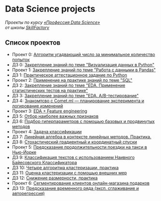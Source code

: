 # Data Science projects

*Проекты по курсу [«Профессия Data Science»](https://lms.skillfactory.ru/courses/course-v1:Skillfactory+DST-PRO+15APR2020/about)\
от школы [SkillFactory](https://skillfactory.ru)*

## Список проектов

- Проект 0: [Алгоритм угадвающий число за минимальное количество попыток](https://github.com/evpozdniakov/ds_projects/tree/master/project0)
- ДЗ 0: [Закрепление знаний по теме "Визуализация данных в Python"](https://github.com/evpozdniakov/ds_projects/tree/master/hw0)
- Проект 1: [Закрепление знаний по теме "Работа с данными в Pandas"](https://github.com/evpozdniakov/ds_projects/tree/master/project1)
- ДЗ 1: [Практическое аттестационное задание по Python](https://github.com/evpozdniakov/ds_projects/blob/master/hw1)
- Проект 2: [Применение на практике знаний по теме "SQL"](https://github.com/evpozdniakov/ds_projects/blob/master/project2)
- ДЗ 2: [Закрепление знаний по теме "EDA. Применение статистических тестов на практике"](https://github.com/evpozdniakov/ds_projects/tree/master/hw2)
- ДЗ 3: [Закрепление знаний по теме "EDA. A/B-тестирование"](https://github.com/evpozdniakov/ds_projects/tree/master/hw3)
- ДЗ 4: [Знакомтсво с Comet.ml — планирование эксперимента и логирование изменений](https://github.com/evpozdniakov/ds_projects/tree/master/hw4)
- Проект 3: [EDA + Feature engineering](https://github.com/evpozdniakov/ds_projects/tree/master/project3)
- ДЗ 5: [Отбор наиболее важных признаков](https://github.com/evpozdniakov/ds_projects/tree/master/hw5)
- ДЗ 6: [Подбор гиперпараметров с помощью базовых и продвинутых методов](https://github.com/evpozdniakov/ds_projects/tree/master/hw6)
- Проект 4: [Задача классификации](https://github.com/evpozdniakov/ds_projects/tree/master/project4)
- ДЗ 7: [Линейная алгебра в контексте линейных методов. Практика.](https://github.com/evpozdniakov/ds_projects/blob/master/hw7/math-ML-2-practice.ipynb)
- ДЗ 8: [Стохастический градиентный и координатный спуски](https://github.com/evpozdniakov/ds_projects/tree/master/hw8)
- Проект 5: [Предсказание продолжительности поездки на такси в Нью-Йорке](https://github.com/evpozdniakov/ds_projects/tree/master/project5)
- ДЗ 9: [Классификация текстов с использованием Наивного Байесовского Классификатора](https://github.com/evpozdniakov/ds_projects/tree/master/hw9)
- ДЗ 10: [Четыре алгоритма кластеризации, практика](https://github.com/evpozdniakov/ds_projects/tree/master/hw10)
- ДЗ 11: [Оценка кластеризации с помощью внешних мер](https://github.com/evpozdniakov/ds_projects/tree/master/hw11)
- ДЗ 12: [Снижение размерности, практика](https://github.com/evpozdniakov/ds_projects/tree/master/hw12)
- Проект 6: [Сегментирование клиентов онлайн-магазина подарков](https://github.com/evpozdniakov/ds_projects/tree/master/project6)
- ДЗ 13: [Предсказание временного ряда (эксп. сглаживание и авторегрессия)](https://github.com/evpozdniakov/ds_projects/tree/master/hw13)

